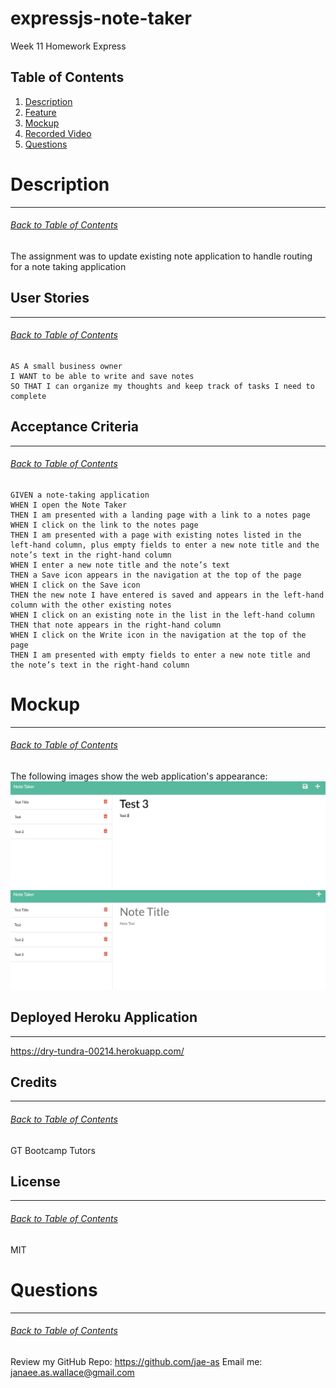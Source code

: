 # expressjs-note-taker
Week 11 Homework Express

## Table of Contents
1. [Description](#Description)
2. [Feature](#Feature)
3. [Mockup](#Mockup)
4. [Recorded Video](#Recorded-Video)
5. [Questions](#Questions)

# Description
***
###### [Back to Table of Contents](#Table-of-Contents)
The assignment was to update existing note application to handle routing for a note taking application

## User Stories
***
###### [Back to Table of Contents](#Table-of-Contents)
```
AS A small business owner
I WANT to be able to write and save notes
SO THAT I can organize my thoughts and keep track of tasks I need to complete
```

## Acceptance Criteria
***
###### [Back to Table of Contents](#Table-of-Contents)
```
GIVEN a note-taking application
WHEN I open the Note Taker
THEN I am presented with a landing page with a link to a notes page
WHEN I click on the link to the notes page
THEN I am presented with a page with existing notes listed in the left-hand column, plus empty fields to enter a new note title and the note’s text in the right-hand column
WHEN I enter a new note title and the note’s text
THEN a Save icon appears in the navigation at the top of the page
WHEN I click on the Save icon
THEN the new note I have entered is saved and appears in the left-hand column with the other existing notes
WHEN I click on an existing note in the list in the left-hand column
THEN that note appears in the right-hand column
WHEN I click on the Write icon in the navigation at the top of the page
THEN I am presented with empty fields to enter a new note title and the note’s text in the right-hand column
```

# Mockup
***
###### [Back to Table of Contents](#Table-of-Contents)
The following images show the web application's appearance:
![Notetaker Image 1](./images/notetaker1.png)
![Notetaker Image 2](./images/notetaker2.png)



## Deployed Heroku Application
***
https://dry-tundra-00214.herokuapp.com/

## Credits
***
###### [Back to Table of Contents](#Table-of-Contents)
GT Bootcamp Tutors

## License
***
###### [Back to Table of Contents](#Table-of-Contents)
MIT

# Questions
***
###### [Back to Table of Contents](#Table-of-Contents)
Review my GitHub Repo: https://github.com/jae-as
Email me: janaee.as.wallace@gmail.com


